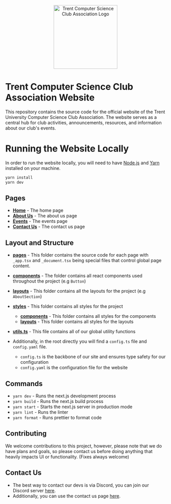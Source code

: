 <p align="center">
  <img src="public/logo.svg" alt="Trent Computer Science Club Association Logo" width="200">
</p>

# Trent Computer Science Club Association Website

This repository contains the source code for the official website of the Trent University Computer Science Club Association. The website serves as a central hub for club activities, announcements, resources, and information about our club's events.

# Running the Website Locally

In order to run the website locally, you will need to have [Node.js](https://nodejs.org/en/) and [Yarn](https://yarnpkg.com/) installed on your machine.

```bash
yarn install
yarn dev
```

## Pages

- **[Home](https://tcsca.ca)** - The home page
- **[About Us](https://tcsca.ca/About)** - The about us page
- **[Events](https://tcsca.ca/Events)** - The events page
- **[Contact Us](https://tcsca.ca/Contact)** - The contact us page

## Layout and Structure

- **[pages](pages)** - This folder contains the source code for each page with `_app.tsx` and `_document.tsx` being special files that control global page content.
- **[components](components)** - The folder contains all react components used throughout the project (e.g `Button`)
- **[layouts](layouts)** - This folder contains all the layouts for the project (e.g `AboutSection`)
- **[styles](styles)** - This folder contains all styles for the project
  - **[components](styles/components)** - This folder contains all styles for the components
  - **[layouts](styles/layouts)** - This folder contains all styles for the layouts
- **[utils.ts](utils.ts)** - This file contains all of our global utility functions

- Additionally, in the root directly you will find a `config.ts` file and `config.yaml` file.
  - `config.ts` is the backbone of our site and ensures type safety for our configuration
  - `config.yaml` is the configuration file for the website

## Commands

- `yarn dev` - Runs the next.js development process
- `yarn build` - Runs the next.js build process
- `yarn start` - Starts the next.js server in production mode
- `yarn lint` - Runs the linter
- `yarn format` - Runs prettier to format code

## Contributing

We welcome contributions to this project, however, please note that we do have plans and goals, so please contact us before doing anything that heavily impacts UI or functionality. (Fixes always welcome)

## Contact Us

- The best way to contact our devs is via Discord, you can join our Discord server [here](https://discord.gg/serea2sPAd).
- Additionally, you can use the contact us page [here](https://tcsca.ca/Contact).
